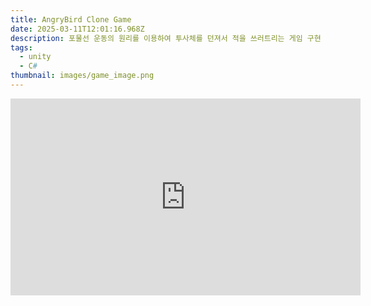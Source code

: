 ```yaml
---
title: AngryBird Clone Game
date: 2025-03-11T12:01:16.968Z
description: 포물선 운동의 원리를 이용하여 투사체를 던져서 적을 쓰러트리는 게임 구현
tags:
  - unity
  - C#
thumbnail: images/game_image.png
---
```


<iframe width="560" height="315" src="https://www.youtube.com/embed/IedIpfe2_80?si=MNsn952-NnsD8_Pe" title="YouTube video player" frameborder="0" allow="accelerometer; autoplay; clipboard-write; encrypted-media; gyroscope; picture-in-picture; web-share" referrerpolicy="strict-origin-when-cross-origin" allowfullscreen></iframe>


